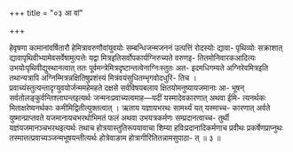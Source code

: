 +++
title = "०३ आ वां"

+++

हेवृषणा कामानांवर्षितारौ हेमित्रावरुणौवांयुवयोः सम्बन्धिजन्मजननं उत्पत्तिं रोदस्योः द्यावा- पृथिव्योः सक्राशात् द्यावापृथिवीभ्यामेवसर्वेषामुत्पत्तेः यद्वा मित्रइतिसर्वोपकार्यग्निरुच्यते वरुणइ- तितमोनिवारकआदित्यः उभयोःपृथिवीद्युस्थानत्वात् ततः पूर्वमन्त्रेमित्रदृष्टान्तत्वेनाग्निःस्तुतः अत- इदमधिगम्यते अग्निरेवमित्रइति तथान्यत्रापि अग्निम्मित्रन्नक्षितिषुप्रशंस्यं मित्रंवयंसुधितम्भृगवोदधुरि- तिच । प्रवाच्यंस्तुत्यन्तादृग्युवयोर्जन्ममहेमहते दक्षसे सर्वविषयबलाय क्षितयोमनुष्यायजमानाः आ- भूषन् सर्वतोलङ्कुर्वन्तिश्लाघन्तइत्यर्थः जन्मनःप्रवाच्यत्वमाह—यदीं यस्मादेवकारणात् अथवा ईमि- त्यनर्थकः मिताक्षरेष्वनर्थकाः कमीमिद्वितीत्युक्तत्वात् । ऋताय यज्ञायभरथः सामर्थ्यं यत् यस्माच्च- कारणात् अर्वते युष्मान्प्राप्तवते यजमानायचभरथोभिमतं फलं अथवा उभयत्रकर्मणः सम्प्रदानत्वाच्च- तुर्थी यज्ञंयजमानञ्चभरथइत्यर्थः तथाच होत्रयास्तुतिरूपयावाचा शिम्या हविःप्रदानादिकर्मणाच प्रवीथः प्रकर्षेणप्राप्नुथः तस्मात्तत्प्रवाच्यञ्जन्मभूषयन्तीत्यर्थः होत्रेवाङाम होत्रागीरितितन्नामसुपाठा- त् ॥ ३ ॥